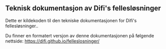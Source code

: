 ## Teknisk dokumentasjon av Difi's fellesløsninger

Dette er kildekoden til den tekniske dokumentasjonen for Difi's fellesløsninger..

Du finner en formatert versjon av denne dokumentasjonen på følgende nettside: https://difi.github.io/felleslosninger/

